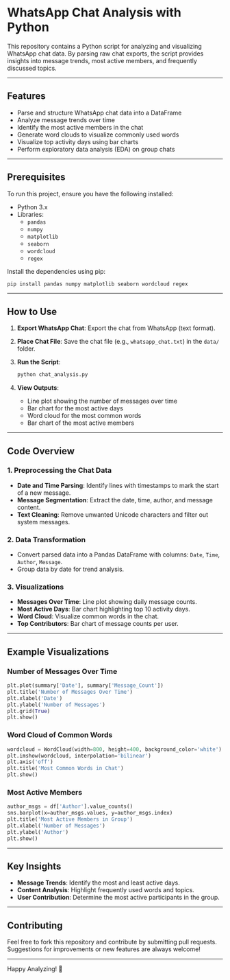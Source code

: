 # WhatsApp Chat Analysis with Python

This repository contains a Python script for analyzing and visualizing WhatsApp chat data. By parsing raw chat exports, the script provides insights into message trends, most active members, and frequently discussed topics.

---

## Features

- Parse and structure WhatsApp chat data into a DataFrame
- Analyze message trends over time
- Identify the most active members in the chat
- Generate word clouds to visualize commonly used words
- Visualize top activity days using bar charts
- Perform exploratory data analysis (EDA) on group chats

---

## Prerequisites

To run this project, ensure you have the following installed:

- Python 3.x
- Libraries: 
  - `pandas`
  - `numpy`
  - `matplotlib`
  - `seaborn`
  - `wordcloud`
  - `regex`

Install the dependencies using pip:

```bash
pip install pandas numpy matplotlib seaborn wordcloud regex
```

---

## How to Use

1. **Export WhatsApp Chat**: Export the chat from WhatsApp (text format).
2. **Place Chat File**: Save the chat file (e.g., `whatsapp_chat.txt`) in the `data/` folder.
3. **Run the Script**:

   ```bash
   python chat_analysis.py
   ```

4. **View Outputs**:
   - Line plot showing the number of messages over time
   - Bar chart for the most active days
   - Word cloud for the most common words
   - Bar chart of the most active members

---

## Code Overview

### 1. **Preprocessing the Chat Data**

- **Date and Time Parsing**: Identify lines with timestamps to mark the start of a new message.
- **Message Segmentation**: Extract the date, time, author, and message content.
- **Text Cleaning**: Remove unwanted Unicode characters and filter out system messages.

### 2. **Data Transformation**

- Convert parsed data into a Pandas DataFrame with columns: `Date`, `Time`, `Author`, `Message`.
- Group data by date for trend analysis.

### 3. **Visualizations**

- **Messages Over Time**: Line plot showing daily message counts.
- **Most Active Days**: Bar chart highlighting top 10 activity days.
- **Word Cloud**: Visualize common words in the chat.
- **Top Contributors**: Bar chart of message counts per user.

---

## Example Visualizations

### Number of Messages Over Time

```python
plt.plot(summary['Date'], summary['Message_Count'])
plt.title('Number of Messages Over Time')
plt.xlabel('Date')
plt.ylabel('Number of Messages')
plt.grid(True)
plt.show()
```

### Word Cloud of Common Words

```python
wordcloud = WordCloud(width=800, height=400, background_color='white').generate(text)
plt.imshow(wordcloud, interpolation='bilinear')
plt.axis('off')
plt.title('Most Common Words in Chat')
plt.show()
```

### Most Active Members

```python
author_msgs = df['Author'].value_counts()
sns.barplot(x=author_msgs.values, y=author_msgs.index)
plt.title('Most Active Members in Group')
plt.xlabel('Number of Messages')
plt.ylabel('Author')
plt.show()
```

---

## Key Insights

- **Message Trends**: Identify the most and least active days.
- **Content Analysis**: Highlight frequently used words and topics.
- **User Contribution**: Determine the most active participants in the group.

---

## Contributing

Feel free to fork this repository and contribute by submitting pull requests. Suggestions for improvements or new features are always welcome!


---


Happy Analyzing! 🚀
